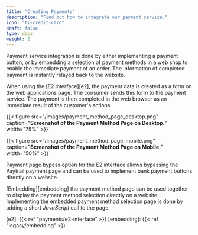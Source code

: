```yaml
---
title: "Creating Payments"
description: "Find out how to integrate our payment service."
icon: "ti-credit-card"
draft: false
type: docs
weight: 2
---
```


Payment service integration is done by either implementing a payment button, or by embedding a selection of payment methods in a web shop to enable the immediate payment of an order. The information of completed payment is instantly relayed back to the website.

When using the [E2 interface][e2], the payment data is created as a form on the web applications page. The consumer sends this form to the payment service. The payment is then completed in the web browser as an immediate result of the customer's actions.

{{< figure src="/images/payment_method_page_desktop.png" caption="**Screenshot of the Payment Method Page on Desktop.**" width="75%" >}}

{{< figure src="/images/payment_method_page_mobile.png" caption="**Screenshot of the Payment Method Page on Mobile.**" width="50%" >}}

Payment page bypass option for the E2 interface allows bypassing the Paytrail payment page and can be used to implement bank payment buttons directly on a website.

[Embedding][embedding] the payment method page can be used together to display the payment method selection directly on a website. Implementing the embedded payment method selection page is done by adding a short _JavaScript_ call to the page.

[e2]: {{< ref "payments/e2-interface" >}}
[embedding]: {{< ref "legacy/embedding" >}}
